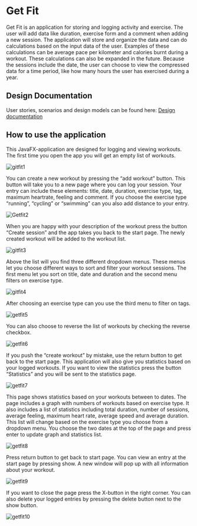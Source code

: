 # Get Fit

Get Fit is an application for storing and logging activity and exercise. The user will add data like duration, exercise form and a comment when adding a new session. The application will store and organize the data and can do calculations based on the input data of the user. Examples of these calculations can be average pace per kilometer and calories burnt during a workout. These calculations can also be expanded in the future. Because the sessions include the date, the user can choose to view the compressed data for a time period, like how many hours the user has exercised during a year. 


## Design Documentation

User stories, scenarios and design models can be found here:
[Design documentation](/design-documentation)


## How to use the application 

This JavaFX-application are designed for logging and viewing workouts. The first time you open the app you will get an empty list of workouts. 

![gitfit1](/uploads/d226f6689c0493dc086964ed511d2bc5/gitfit1.png)

You can create a new workout by pressing the “add workout” button. This button will take you to a new page where you can log your session. Your entry can include these elements: title, date, duration, exercise type, tag, maximum heartrate, feeling and comment. If you choose the exercise type “running”, “cycling” or “swimming” can you also add distance to your entry.  

![Getfit2](/uploads/e4720e506ad52ad146a8d3e34bc01adb/Getfit2.png) 

When you are happy with your description of the workout press the button “Create session” and the app takes you back to the start page. The newly created workout will be added to the workout list. 

![gitfit3](/uploads/4bfd9948d644e5bca883081d3aa86c3a/gitfit3.png)

Above the list will you find three different dropdown menus. These menus let you choose different ways to sort and filter your workout sessions. The first menu let you sort on title, date and duration and the second menu filters on exercise type. 

![gitfit4](/uploads/dfbc9cee184e7e09a716bb4fdb03ce92/gitfit4.png)

After choosing an exercise type can you use the third menu to filter on tags. 

![getfit5](/uploads/94f8953984c6ac1af2318b04c98b4f91/getfit5.png) 

You can also choose to reverse the list of workouts by checking the reverse checkbox.

![getfit6](/uploads/63d648fc74991632e5f6070eedc251d6/getfit6.png) 

If you push the “create workout” by mistake, use the return button to get back to the start page. This application will also give you statistics based on your logged workouts. If you want to view the statistics press the button “Statistics” and you will be sent to the statistics page. 
 
![getfit7](/uploads/b1350e6deb991c30d3e6db0c42220d1a/getfit7.png)

This page shows statistics based on your workouts between to dates. The page includes a graph with numbers of workouts based on exercise type. It also includes a list of statistics including total duration, number of sessions, average feeling, maximum heart rate, average speed and average duration. This list will change based on the exercise type you choose from a dropdown menu.  You choose the two dates at the top of the page and press enter to update graph and statistics list.

![getfit8](/uploads/acf71613086c4e462bd91d6f286a8525/getfit8.png)

Press return button to get back to start page. You can view an entry at the start page by pressing show. A new window will pop up with all information about your workout.
 
![getfit9](/uploads/62e1ffe9eeff1f215e09e43294a95280/getfit9.png)

If you want to close the page press the X-button in the right corner. You can also delete your logged entries by pressing the delete button next to the show button. 

![getfit10](/uploads/e8fd9916e5ea9db01445d36e47b7c71a/getfit10.png)

